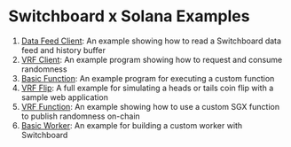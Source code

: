 # Switchboard x Solana Examples

1. [Data Feed Client](./01_feed_client/): An example showing how to read a
   Switchboard data feed and history buffer
2. [VRF Client](./02_vrf_client/): An example program showing how to request and
   consume randomness
3. [Basic Function](./03_basic_function/): An example program for executing a
   custom function
4. [VRF Flip](./04_vrf_flip/): A full example for simulating a heads or tails
   coin flip with a sample web application
5. [VRF Function](./05_vrf_function/): An example showing how to use a custom
   SGX function to publish randomness on-chain
6. [Basic Worker](./06_basic_worker/): An example for building a custom worker
   with Switchboard
